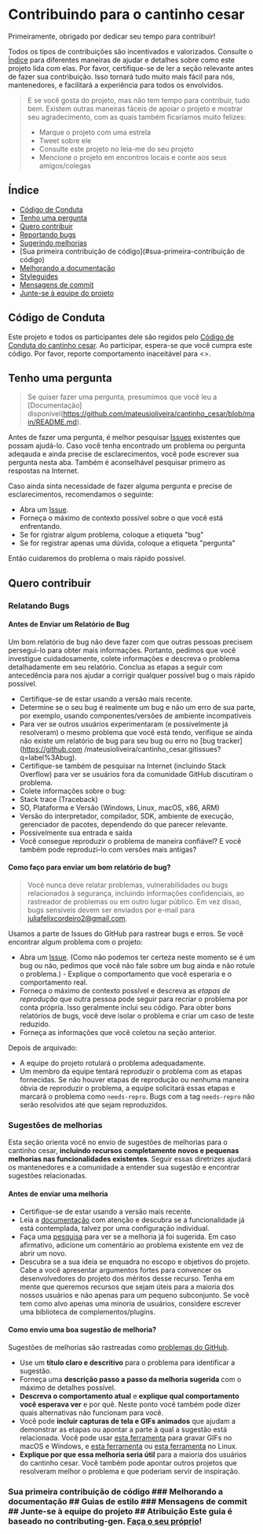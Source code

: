 <!-- omit in toc -->
# Contribuindo para o cantinho cesar

Primeiramente, obrigado por dedicar seu tempo para contribuir! 

Todos os tipos de contribuições são incentivados e valorizados. Consulte o [Índice](#índice) para diferentes maneiras de ajudar e detalhes sobre como este projeto lida com elas. Por favor, certifique-se de ler a seção relevante antes de fazer sua contribuição. Isso tornará tudo muito mais fácil para nós, mantenedores, e facilitará a experiência para todos os envolvidos.

> E se você gosta do projeto, mas não tem tempo para contribuir, tudo bem. Existem outras maneiras fáceis de apoiar o projeto e mostrar seu agradecimento, com as quais também ficaríamos muito felizes:
> - Marque o projeto com uma estrela
> - Tweet sobre ele
> - Consulte este projeto no leia-me do seu projeto
> - Mencione o projeto em encontros locais e conte aos seus amigos/colegas

<!-- omit in toc -->
## Índice

- [Código de Conduta](#código-de-conduta)
- [Tenho uma pergunta](#i-have-a-question)
- [Quero contribuir]( #eu-quero-contribuir)
- [Reportando bugs](#reporting-bugs)
- [Sugerindo melhorias](#suggesting-enhancements)
- [Sua primeira contribuição de código](#sua-primeira-contribuição de código)
- [ Melhorando a documentação](#improving-the-documentation)
- [Styleguides](#styleguides)
- [Mensagens de commit](#commit-messages)
- [Junte-se à equipe do projeto](#join-the-project-team)


## Código de Conduta

Este projeto e todos os participantes dele são regidos pelo
[Código de Conduta do cantinho cesar](https://github.com/mateusioliveira/cantinho_cesar.gitblob/master/CODE_OF_CONDUCT.md).
Ao participar, espera-se que você cumpra este código. Por favor, reporte comportamento inaceitável
para <>.


## Tenho uma pergunta

> Se quiser fazer uma pergunta, presumimos que você leu a [Documentação] disponível(https://github.com/mateusioliveira/cantinho_cesar/blob/main/README.md).

Antes de fazer uma pergunta, é melhor pesquisar [Issues](https://github.com/mateusioliveira/cantinho_cesar.git/issues) existentes que possam ajudá-lo. Caso você tenha encontrado um problema ou pergunta adeqauda e ainda precise de esclarecimentos, você pode escrever sua pergunta nesta aba. Também é aconselhável pesquisar primeiro as respostas na Internet.

Caso ainda sinta necessidade de fazer alguma pergunta e precise de esclarecimentos, recomendamos o seguinte:

- Abra um [Issue](https://github.com/mateusioliveira/cantinho_cesar.git/issues/new).
- Forneça o máximo de contexto possível sobre o que você está enfrentando.
- Se for rgistrar algum problema, coloque a etiqueta "bug"
- Se for registrar apenas uma dúvida, coloque a etiqueta "pergunta"

Então cuidaremos do problema o mais rápido possível. 

## Quero contribuir

### Relatando Bugs

<!-- omit in toc -->
#### Antes de Enviar um Relatório de Bug

Um bom relatório de bug não deve fazer com que outras pessoas precisem persegui-lo para obter mais informações. Portanto, pedimos que você investigue cuidadosamente, colete informações e descreva o problema detalhadamente em seu relatório. Conclua as etapas a seguir com antecedência para nos ajudar a corrigir qualquer possível bug o mais rápido possível.

- Certifique-se de estar usando a versão mais recente.
- Determine se o seu bug é realmente um bug e não um erro de sua parte, por exemplo, usando componentes/versões de ambiente incompatíveis 
- Para ver se outros usuários experimentaram (e possivelmente já resolveram) o mesmo problema que você está tendo, verifique se ainda não existe um relatório de bug para seu bug ou erro no [bug tracker](https://github.com /mateusioliveira/cantinho_cesar.gitissues?q=label%3Abug).
- Certifique-se também de pesquisar na Internet (incluindo Stack Overflow) para ver se usuários fora da comunidade GitHub discutiram o problema.
- Colete informações sobre o bug:
- Stack trace (Traceback)
- SO, Plataforma e Versão (Windows, Linux, macOS, x86, ARM)
- Versão do interpretador, compilador, SDK, ambiente de execução, gerenciador de pacotes, dependendo do que parecer relevante.
- Possivelmente sua entrada e saída
- Você consegue reproduzir o problema de maneira confiável? E você também pode reproduzi-lo com versões mais antigas?

<!-- omit in toc -->
#### Como faço para enviar um bom relatório de bug?

> Você nunca deve relatar problemas, vulnerabilidades ou bugs relacionados à segurança, incluindo informações confidenciais, ao rastreador de problemas ou em outro lugar público. Em vez disso, bugs sensíveis devem ser enviados por e-mail para <juliafelixcordeiro2@gmail.com>.
<!-- You may add a PGP key to allow the messages to be sent encrypted as well. -->

Usamos a parte de Issues do GitHub para rastrear bugs e erros. Se você encontrar algum problema com o projeto:

- Abra um [Issue](https://github.com/mateusioliveira/cantinho_cesar.git/issues/new). (Como não podemos ter certeza neste momento se é um bug ou não, pedimos que você não fale sobre um bug ainda e não rotule o problema.) -
Explique o comportamento que você esperaria e o comportamento real.
- Forneça o máximo de contexto possível e descreva as *etapas de reprodução* que outra pessoa pode seguir para recriar o problema por conta própria. Isso geralmente inclui seu código. Para obter bons relatórios de bugs, você deve isolar o problema e criar um caso de teste reduzido.
- Forneça as informações que você coletou na seção anterior.

Depois de arquivado:

- A equipe do projeto rotulará o problema adequadamente.
- Um membro da equipe tentará reproduzir o problema com as etapas fornecidas. Se não houver etapas de reprodução ou nenhuma maneira óbvia de reproduzir o problema, a equipe solicitará essas etapas e marcará o problema como `needs-repro`. Bugs com a tag `needs-repro` não serão resolvidos até que sejam reproduzidos.

### Sugestões de melhorias

Esta seção orienta você no envio de sugestões de melhorias para o cantinho cesar, **incluindo recursos completamente novos e pequenas melhorias nas funcionalidades existentes**. Seguir essas diretrizes ajudará os mantenedores e a comunidade a entender sua sugestão e encontrar sugestões relacionadas.

<!-- omit in toc -->
#### Antes de enviar uma melhoria

- Certifique-se de estar usando a versão mais recente.
- Leia a [documentação](https://github.com/mateusioliveira/cantinho_cesar/blob/main/README.md) com atenção e descubra se a funcionalidade já está contemplada, talvez por uma configuração individual.
- Faça uma [pesquisa](https://github.com/mateusioliveira/cantinho_cesar.git/issues) para ver se a melhoria já foi sugerida. Em caso afirmativo, adicione um comentário ao problema existente em vez de abrir um novo.
- Descubra se a sua ideia se enquadra no escopo e objetivos do projeto. Cabe a você apresentar argumentos fortes para convencer os desenvolvedores do projeto dos méritos desse recurso. Tenha em mente que queremos recursos que sejam úteis para a maioria dos nossos usuários e não apenas para um pequeno subconjunto. Se você tem como alvo apenas uma minoria de usuários, considere escrever uma biblioteca de complementos/plugins.

<!-- omit in toc -->
#### Como envio uma boa sugestão de melhoria?

Sugestões de melhorias são rastreadas como [problemas do GitHub](https://github.com/mateusioliveira/cantinho_cesar.git/issues).

- Use um **título claro e descritivo** para o problema para identificar a sugestão.
- Forneça uma **descrição passo a passo da melhoria sugerida** com o máximo de detalhes possível.
- **Descreva o comportamento atual** e **explique qual comportamento você esperava ver** e por quê. Neste ponto você também pode dizer quais alternativas não funcionam para você.
- Você pode **incluir capturas de tela e GIFs animados** que ajudam a demonstrar as etapas ou apontar a parte à qual a sugestão está relacionada. Você pode usar [esta ferramenta](https://www.cockos.com/licecap/) para gravar GIFs no macOS e Windows, e [esta ferramenta](https://github.com/colinkeenan/silentcast) ou [esta ferramenta](https://github.com/GNOME/byzanz) no Linux.
- **Explique por que essa melhoria seria útil** para a maioria dos usuários do cantinho cesar. Você também pode apontar outros projetos que resolveram melhor o problema e que poderiam servir de inspiração.


### Sua primeira contribuição de código ### Melhorando a documentação ## Guias de estilo ### Mensagens de commit ## Junte-se à equipe do projeto ## Atribuição Este guia é baseado no **contributing-gen**. [Faça o seu próprio](https://github.com/bttger/contributing-gen)!
<!-- TODO
include Setup of env, IDE and typical getting started instructions?

-->


<!-- TODO
Updating, improving and correcting the documentation

-->



<!-- TODO

-->


<!-- TODO -->

<!-- omit in toc -->
